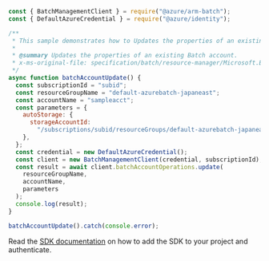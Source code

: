 ```javascript
const { BatchManagementClient } = require("@azure/arm-batch");
const { DefaultAzureCredential } = require("@azure/identity");

/**
 * This sample demonstrates how to Updates the properties of an existing Batch account.
 *
 * @summary Updates the properties of an existing Batch account.
 * x-ms-original-file: specification/batch/resource-manager/Microsoft.Batch/stable/2022-01-01/examples/BatchAccountUpdate.json
 */
async function batchAccountUpdate() {
  const subscriptionId = "subid";
  const resourceGroupName = "default-azurebatch-japaneast";
  const accountName = "sampleacct";
  const parameters = {
    autoStorage: {
      storageAccountId:
        "/subscriptions/subid/resourceGroups/default-azurebatch-japaneast/providers/Microsoft.Storage/storageAccounts/samplestorage",
    },
  };
  const credential = new DefaultAzureCredential();
  const client = new BatchManagementClient(credential, subscriptionId);
  const result = await client.batchAccountOperations.update(
    resourceGroupName,
    accountName,
    parameters
  );
  console.log(result);
}

batchAccountUpdate().catch(console.error);
```

Read the [SDK documentation](https://github.com/Azure/azure-sdk-for-js/blob/%40azure%2Farm-batch_7.1.0/sdk/batch/arm-batch/README.md) on how to add the SDK to your project and authenticate.
